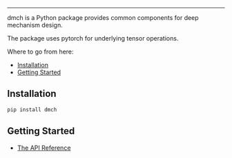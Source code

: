 --------------------------------------------------------------------------------

dmch is a Python package provides common components for deep mechanism design.  

The package uses pytorch for underlying tensor operations.

Where to go from here:

- [Installation](#installation)
- [Getting Started](#getting-started)

## Installation

```bash
pip install dmch
```

## Getting Started

- [The API Reference](https://pjordan.github.io/dmch/)
